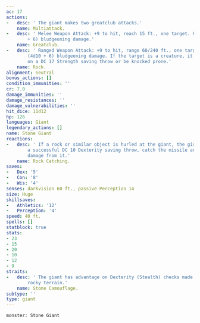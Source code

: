 ```yaml
---
ac: 17
actions:
-   desc: ' The giant makes two greatclub attacks.'
    name: Multiattack.
-   desc: ' Melee Weapon Attack: +9 to hit, reach 15 ft., one target. Hit: 19 (3d8
        + 6) bludgeoning damage.'
    name: Greatclub.
-   desc: ' Ranged Weapon Attack: +9 to hit, range 60/240 ft., one target. Hit: 28
        (4d10 + 6) bludgeoning damage. If the target is a creature, it must succeed
        on a DC 17 Strength saving throw or be knocked prone.'
    name: Rock.
alignment: neutral
bonus_actions: []
condition_immunities: ''
cr: 7.0
damage_immunities: ''
damage_resistances: ''
damage_vulnerabilities: ''
hit_dice: 11d12
hp: 126
languages: Giant
legendary_actions: []
name: Stone Giant
reactions:
-   desc: ' If a rock or similar object is hurled at the giant, the giant can, with
        a successful DC 10 Dexterity saving throw, catch the missile and take no bludgeoning
        damage from it.'
    name: Rock Catching.
saves:
-   Dex: '5'
-   Con: '8'
-   Wis: '4'
senses: darkvision 60 ft., passive Perception 14
size: Huge
skillsaves:
-   Athletics: '12'
-   Perception: '4'
speed: 40 ft.
spells: []
statblock: true
stats:
- 23
- 15
- 20
- 10
- 12
- 9
straits:
-   desc: ' The giant has advantage on Dexterity (Stealth) checks made to hide in
        rocky terrain.'
    name: Stone Camouflage.
subtype: ''
type: giant
---
```

```statblock
monster: Stone Giant
```